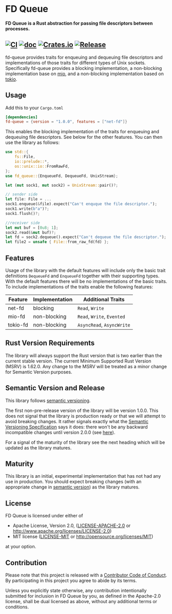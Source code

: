 # FD Queue

**FD Queue is a Rust abstraction for passing file descriptors between processes.**

[![CI](https://github.com/kettleby/fd-queue/workflows/CI/badge.svg)](https://github.com/kettleby/fd-queue/actions?query=workflow%3ACI)
[![doc](https://docs.rs/fd-queue/badge.svg)](https://docs.rs/fd-queue)
[![Crates.io](https://img.shields.io/crates/v/fd-queue)](https://crates.io/crates/fd-queue)
[![Release](https://img.shields.io/github/v/release/kettleby/fd-queue?include_prereleases&sort=semver)](https://github.com/kettleby/fd-queue/releases)
---

fd-queue provides traits for enqueuing and dequeuing file descriptors and
implementations of those traits for different types of Unix sockets.
Specifically fd-queue provides a blocking implementation, a non-blocking
implementation base on [mio], and a non-blocking implementation based on
[tokio].

[mio]: https://crates.io/crates/mio
[tokio]: https://crates.io/crates/tokio

## Usage

Add this to your `Cargo.toml`

```toml
[dependencies]
fd-queue = {version = "1.0.0", features = ["net-fd"]}
```

This enables the blocking implementation of the traits for enqueuing and
dequeuing file descriptors. See below for the other features. You can then
use the library as follows:

```rust
use std::{
    fs::File,
    io::prelude::*,
    os::unix::io::FromRawFd,
};
use fd_queue::{EnqueueFd, DequeueFd, UnixStream};

let (mut sock1, mut sock2) = UnixStream::pair()?;

// sender side
let file: File = ...
sock1.enqueue(&file).expect("Can't enquque the file descriptor.");
sock1.write(b"a")?;
sock1.flush()?;

//receiver side
let mut buf = [0u8; 1];
sock2.read(&mut buf)?;
let fd = sock2.dequeue().expect("Can't dequeue the file descriptor.");
let file2 = unsafe { File::from_raw_fd(fd) };
```

## Features
Usage of the library with the default features will include only the basic
trait definitions `DequeueFd` and `EnqueueFd` together with their supporting
types. With the default features there will be no implementations of the basic
traits. To include implementations of the traits enable the following features:

| Feature  | Implementation | Additional Traits          |
|----------|----------------|----------------------------|
| net-fd   | blocking       | `Read`, `Write`            |
| mio-fd   | non-blocking   | `Read`, `Write`, `Evented` |
| tokio-fd | non-blocking   | `AsyncRead`, `AsyncWrite`  |

## Rust Version Requirements
The library will always support the Rust version that is two earlier
than the current stable version. The current Minimum Supported Rust
Version (MSRV) is 1.62.0. Any change to the MSRV will be treated as a
minor change for Semantic Version purposes.

## Semantic Version and Release
This library follows [semantic versioning][semver].

The first non-pre-release version of the library will be version 1.0.0. This
does not signal that the library is production ready or that we will attempt
to avoid breaking changes. It rather signals exactly what the [Semantic Versioning
Specification][semver] says it does: there won't be any backward incompatible
changes until version 2.0.0 (see [here][semver-8]).

For a signal of the maturity of the library see the next heading which will be
updated as the library matures.

[semver]: https://semver.org/
[semver-8]: https://semver.org/#spec-item-8

## Maturity
This library is an initial, experimental implementation that has not had any
use in production. You should expect breaking changes (with an appropriate change
in [semantic version][semver]) as the library matures.

## License

FD Queue is licensed under either of

 * Apache License, Version 2.0, ([LICENSE-APACHE-2.0](LICENSE-APACHE-2.0) or
   http://www.apache.org/licenses/LICENSE-2.0)
 * MIT license ([LICENSE-MIT](LICENSE-MIT) or
   http://opensource.org/licenses/MIT)

at your option.

## Contribution

Please note that this project is released with a [Contributor Code of
Conduct][code-of-conduct].  By participating in this project you agree to abide
by its terms.

Unless you explicitly state otherwise, any contribution intentionally submitted
for inclusion in FD Queue by you, as defined in the Apache-2.0 license, shall be
dual licensed as above, without any additional terms or conditions.

[code-of-conduct]: CODE_OF_CONDUCT.md
